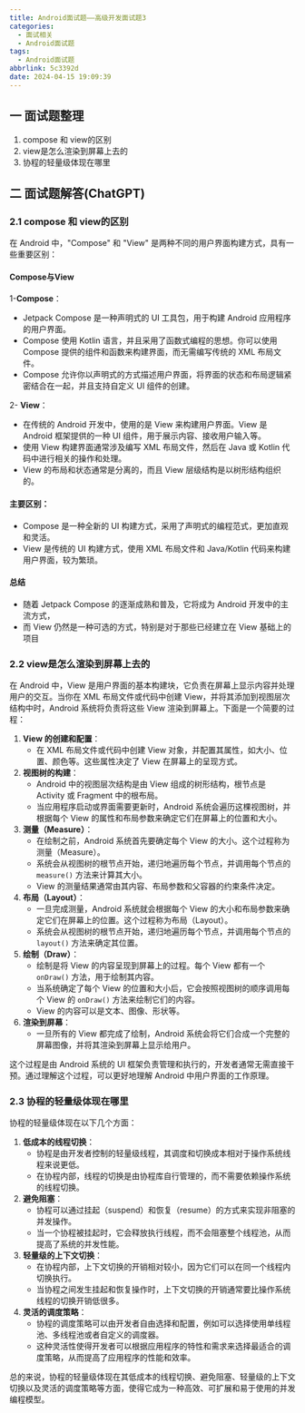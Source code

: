 ```yaml
---
title: Android面试题——高级开发面试题3
categories:
  - 面试相关
  - Android面试题
tags:
  - Android面试题
abbrlink: 5c3392d
date: 2024-04-15 19:09:39
---
```

## 一 面试题整理

1. compose 和  view的区别
2. view是怎么渲染到屏幕上去的
3. 协程的轻量级体现在哪里

<!--more-->

## 二 面试题解答(ChatGPT)

### 2.1 compose 和  view的区别

在 Android 中，"Compose" 和 "View" 是两种不同的用户界面构建方式，具有一些重要区别：

#### Compose与View

1-**Compose**：

   - Jetpack Compose 是一种声明式的 UI 工具包，用于构建 Android 应用程序的用户界面。
   - Compose 使用 Kotlin 语言，并且采用了函数式编程的思想。你可以使用 Compose 提供的组件和函数来构建界面，而无需编写传统的 XML 布局文件。
   - Compose 允许你以声明式的方式描述用户界面，将界面的状态和布局逻辑紧密结合在一起，并且支持自定义 UI 组件的创建。

2- **View**：

   - 在传统的 Android 开发中，使用的是 View 来构建用户界面。View 是 Android 框架提供的一种 UI 组件，用于展示内容、接收用户输入等。
   - 使用 View 构建界面通常涉及编写 XML 布局文件，然后在 Java 或 Kotlin 代码中进行相关的操作和处理。
   - View 的布局和状态通常是分离的，而且 View 层级结构是以树形结构组织的。

#### 主要区别：

- Compose 是一种全新的 UI 构建方式，采用了声明式的编程范式，更加直观和灵活。
- View 是传统的 UI 构建方式，使用 XML 布局文件和 Java/Kotlin 代码来构建用户界面，较为繁琐。

#### 总结

- 随着 Jetpack Compose 的逐渐成熟和普及，它将成为 Android 开发中的主流方式，
- 而 View 仍然是一种可选的方式，特别是对于那些已经建立在 View 基础上的项目

### 2.2  view是怎么渲染到屏幕上去的

在 Android 中，View 是用户界面的基本构建块，它负责在屏幕上显示内容并处理用户的交互。当你在 XML 布局文件或代码中创建 View，并将其添加到视图层次结构中时，Android 系统将负责将这些 View 渲染到屏幕上。下面是一个简要的过程：

1. **View 的创建和配置**：
   - 在 XML 布局文件或代码中创建 View 对象，并配置其属性，如大小、位置、颜色等。这些属性决定了 View 在屏幕上的呈现方式。
2. **视图树的构建**：
   - Android 中的视图层次结构是由 View 组成的树形结构，根节点是 Activity 或 Fragment 中的根布局。
   - 当应用程序启动或界面需要更新时，Android 系统会遍历这棵视图树，并根据每个 View 的属性和布局参数来确定它们在屏幕上的位置和大小。
3. **测量（Measure）**：
   - 在绘制之前，Android 系统首先要确定每个 View 的大小。这个过程称为测量（Measure）。
   - 系统会从视图树的根节点开始，递归地遍历每个节点，并调用每个节点的 `measure()` 方法来计算其大小。
   - View 的测量结果通常由其内容、布局参数和父容器的约束条件决定。
4. **布局（Layout）**：
   - 一旦完成测量，Android 系统就会根据每个 View 的大小和布局参数来确定它们在屏幕上的位置。这个过程称为布局（Layout）。
   - 系统会从视图树的根节点开始，递归地遍历每个节点，并调用每个节点的 `layout()` 方法来确定其位置。
5. **绘制（Draw）**：
   - 绘制是将 View 的内容呈现到屏幕上的过程。每个 View 都有一个 `onDraw()` 方法，用于绘制其内容。
   - 当系统确定了每个 View 的位置和大小后，它会按照视图树的顺序调用每个 View 的 `onDraw()` 方法来绘制它们的内容。
   - View 的内容可以是文本、图像、形状等。
6. **渲染到屏幕**：
   - 一旦所有的 View 都完成了绘制，Android 系统会将它们合成一个完整的屏幕图像，并将其渲染到屏幕上显示给用户。

这个过程是由 Android 系统的 UI 框架负责管理和执行的，开发者通常无需直接干预。通过理解这个过程，可以更好地理解 Android 中用户界面的工作原理。

### 2.3 协程的轻量级体现在哪里

协程的轻量级体现在以下几个方面：

1. **低成本的线程切换**：
   - 协程是由开发者控制的轻量级线程，其调度和切换成本相对于操作系统线程来说更低。
   - 在协程内部，线程的切换是由协程库自行管理的，而不需要依赖操作系统的线程切换。
2. **避免阻塞**：
   - 协程可以通过挂起（suspend）和恢复（resume）的方式来实现非阻塞的并发操作。
   - 当一个协程被挂起时，它会释放执行线程，而不会阻塞整个线程池，从而提高了系统的并发性能。
3. **轻量级的上下文切换**：
   - 在协程内部，上下文切换的开销相对较小，因为它们可以在同一个线程内切换执行。
   - 当协程之间发生挂起和恢复操作时，上下文切换的开销通常要比操作系统线程的切换开销低很多。
4. **灵活的调度策略**：
   - 协程的调度策略可以由开发者自由选择和配置，例如可以选择使用单线程池、多线程池或者自定义的调度器。
   - 这种灵活性使得开发者可以根据应用程序的特性和需求来选择最适合的调度策略，从而提高了应用程序的性能和效率。

总的来说，协程的轻量级体现在其低成本的线程切换、避免阻塞、轻量级的上下文切换以及灵活的调度策略等方面，使得它成为一种高效、可扩展和易于使用的并发编程模型。